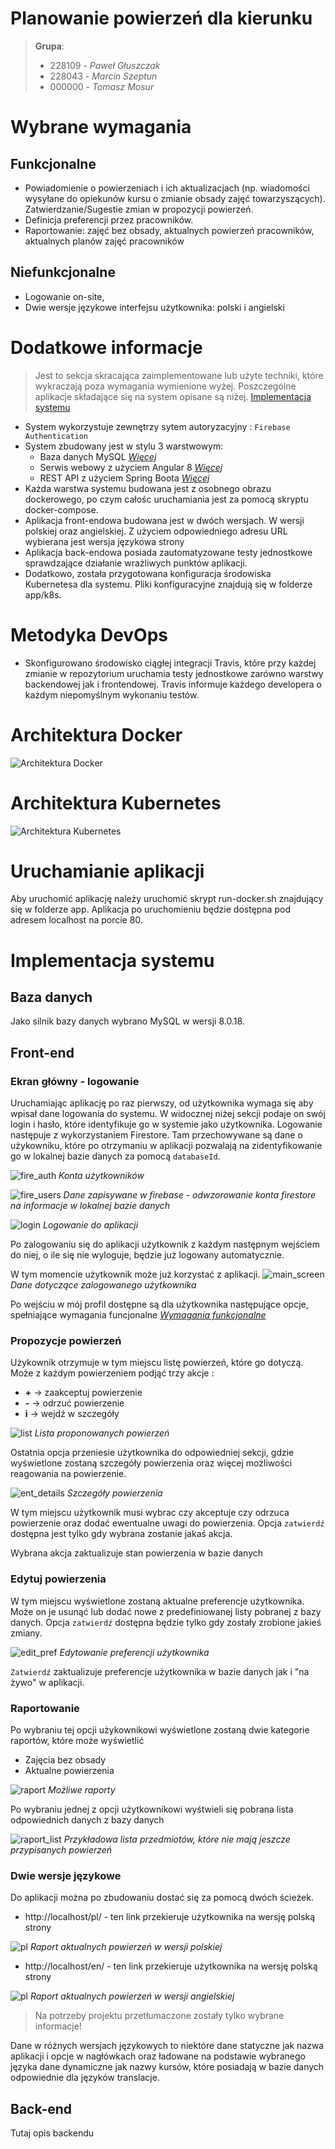 # Planowanie powierzeń dla kierunku
> **Grupa**: 
> * 228109 - *Paweł Głuszczak* 
> * 228043 - *Marcin Szeptun*
> * 000000 - *Tomasz Mosur*

# Wybrane wymagania
## Funkcjonalne
* Powiadomienie o powierzeniach i ich aktualizacjach (np. wiadomości wysyłane do opiekunów kursu o zmianie obsady zajęć towarzyszących). Zatwierdzanie/Sugestie zmian w propozycji powierzeń. 
* Definicja preferencji przez pracowników.
* Raportowanie: zajęć bez obsady, aktualnych powierzeń pracowników, aktualnych planów zajęć pracowników 

## Niefunkcjonalne
* Logowanie on-site,
* Dwie wersje językowe interfejsu użytkownika: polski i angielski

# Dodatkowe informacje
> Jest to sekcja skracająca zaimplementowane lub użyte techniki, które wykraczają poza wymagania wymienione wyżej. Poszczególne aplikacje składające się na system opisane są niżej. [Implementacja systemu](#implementacja-systemu)

* System wykorzystuje zewnętrzy sytem autoryzacyjny : `Firebase Authentication`
* System zbudowany jest w stylu 3 warstwowym:
    * Baza danych MySQL *[Więcej](#baza-danych)*
    * Serwis webowy z użyciem Angular 8 *[Więcej](#front-end)*
    * REST API z użyciem Spring Boota *[Więcej](#back-end)*
* Każda warstwa systemu budowana jest z osobnego obrazu dockerowego, po czym całośc uruchamiania jest za pomocą skryptu docker-compose.
* Aplikacja front-endowa budowana jest w dwóch wersjach. W wersji polskiej oraz angielskiej. Z użyciem odpowiedniego adresu URL wybierana jest wersja językowa strony
* Aplikacja back-endowa posiada zautomatyzowane testy jednostkowe sprawdzające działanie wrażliwych punktów aplikacji.
* Dodatkowo, została przygotowana konfiguracja środowiska Kubernetesa dla systemu. Pliki konfiguracyjne znajdują się w folderze app/k8s.

# Metodyka DevOps
* Skonfigurowano środowisko ciągłej integracji Travis, które przy każdej zmianie w repozytorium uruchamia testy jednostkowe zarówno warstwy backendowej jak i frontendowej. Travis informuje każdego developera o każdym niepomyślnym wykonaniu testów. 

# Architektura Docker
![Architektura Docker](link-to-image)

# Architektura Kubernetes
![Architektura Kubernetes](link-to-image)

# Uruchamianie aplikacji
Aby uruchomić aplikację należy uruchomić skrypt run-docker.sh znajdujący się w folderze app. Aplikacja po uruchomieniu będzie dostępna pod adresem localhost na porcie 80.

# Implementacja systemu
## Baza danych
Jako silnik bazy danych wybrano MySQL w wersji 8.0.18. 

## Front-end
### Ekran główny - logowanie
Uruchamiając aplikację po raz pierwszy, od użytkownika wymaga się aby wpisał dane logowania do systemu. W widocznej niżej sekcji podaje on swój login i hasło, które identyfikuje go w systemie jako użytkownika. Logowanie następuje z wykorzystaniem Firestore. Tam przechowywane są dane o użykowniku, które po otrzymaniu w aplikacji pozwalają na zidentyfikowanie go w lokalnej bazie danych za pomocą `databaseId`.

![fire_auth](readme_resources/firebase_auth_users.png)
*Konta użytkowników*

![fire_users](readme_resources/firebase_database.png)
*Dane zapisywane w firebase - odwzorowanie konta firestore na informacje w lokalnej bazie danych*

![login](readme_resources/front_login.png)
*Logowanie do aplikacji*

Po zalogowaniu się do aplikacji użytkownik z każdym następnym wejściem do niej, o ile się nie wyloguje, będzie już logowany automatycznie.

W tym momencie użytkownik może już korzystać z aplikacji.
![main_screen](readme_resources/front_main_screen.png)
*Dane dotyczące zalogowanego użytkownika*

Po wejściu w mój profil dostępne są dla użytkownika następujące opcje, spełniające wymagania funcjonalne *[Wymagania funkcjonalne](#funkcjonalne)*

### **Propozycje powierzeń**
Użykownik otrzymuje w tym miejscu listę powierzeń, które go dotyczą. Może z każdym powierzeniem podjąć trzy akcje :
* **\+**  -> zaakceptuj powierzenie
* **\-**  -> odrzuć powierzenie
* **i**   -> wejdź w szczegóły

![list](readme_resources/front_entrustments_lis.png)
*Lista proponowanych powierzeń*

Ostatnia opcja przeniesie użytkownika do odpowiedniej sekcji, gdzie wyświetlone zostaną szczegóły powierzenia oraz więcej możliwości reagowania na powierzenie.

![ent_details](readme_resources/front_entrustments_details.png)
*Szczegóły powierzenia*

W tym miejscu użytkownik musi wybrac czy akceptuje czy odrzuca powierzenie oraz dodać ewentualne uwagi do powierzenia. Opcja `zatwierdź` dostępna jest tylko gdy wybrana zostanie jakaś akcja.

Wybrana akcja zaktualizuje stan powierzenia w bazie danych

### **Edytuj powierzenia**

W tym miejscu wyświetlone zostaną aktualne preferencje użytkownika. Może on je usunąć lub dodać nowe z predefiniowanej listy pobranej z bazy danych. Opcja `zatwierdź` dostępna będzie tylko gdy zostały zrobione jakieś zmiany.

![edit_pref](readme_resources/front_edit_preferences.png)
*Edytowanie preferencji użytkownika*

`Zatwierdź` zaktualizuje preferencje użytkownika w bazie danych jak i "na żywo" w aplikacji.

### Raportowanie
Po wybraniu tej opcji użykownikowi wyświetlone zostaną dwie kategorie raportów, które może wyświetlić
* Zajęcia bez obsady 
* Aktualne powierzenia 

![raport](readme_resources/front_raport_main.png)
*Możliwe raporty*

Po wybraniu jednej z opcji użytkownikowi wyśtwieli się pobrana lista odpowiednich danych z bazy danych

![raport_list](readme_resources/front_raport_list.png)
*Przykładowa lista przedmiotów, które nie mają jeszcze przypisanych powierzeń*

### Dwie wersje językowe

Do aplikacji można po zbudowaniu dostać się za pomocą dwóch ścieżek. 
 * http://localhost/pl/ - ten link przekieruje użytkownika na wersję polską strony 

![pl](readme_resources/front_ver_pl.png)
*Raport aktualnych powierzeń w wersji polskiej*

 * http://localhost/en/ - ten link przekieruje użytkownika na wersję polską strony 

![pl](readme_resources/front_ver_en.png)
*Raport aktualnych powierzeń w wersji angielskiej*

> Na potrzeby projektu przetłumaczone zostały tylko wybrane informacje!

Dane w różnych wersjach językowych to niektóre dane statyczne jak nazwa aplikacji i opcje w nagłówkach oraz ładowane na podstawie wybranego języka dane dynamiczne jak nazwy kursów, które posiadają w bazie danych odpowiednie dla języków translacje.

## Back-end
Tutaj opis backendu

